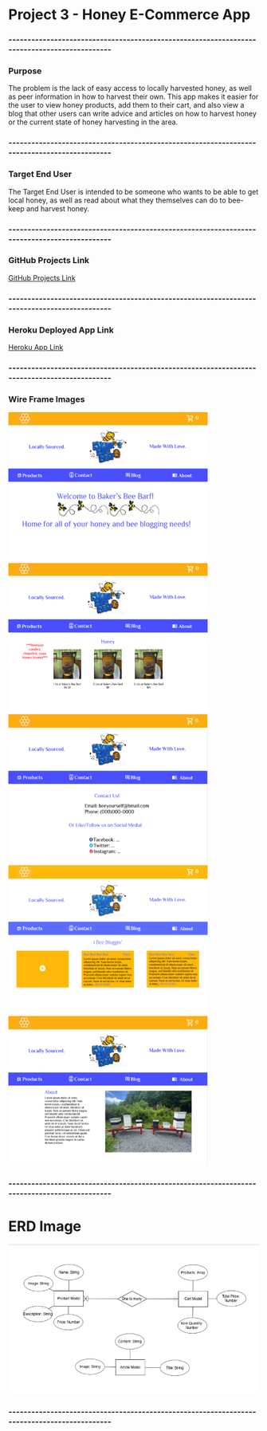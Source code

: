 # Project 3 - Honey E-Commerce App
### --------------------------------------------------------------------------------------------
### Purpose
The problem is the lack of easy access to locally harvested honey, as well as peer information in how to harvest their own. This app makes it easier for the user to view honey products, add them to their cart, and also view a blog that other users can write advice and articles on how to harvest honey or the current state of honey harvesting in the area. 
### --------------------------------------------------------------------------------------------
### Target End User
The Target End User is intended to be someone who wants to be able to get local honey, as well as read about what they themselves can do to bee-keep and harvest honey.
### --------------------------------------------------------------------------------------------
### GitHub Projects Link
[GitHub Projects Link](https://github.com/bakercharles14/project-3/projects/1)
### --------------------------------------------------------------------------------------------
### Heroku Deployed App Link
[Heroku App Link](https://bakers-bee-barf.herokuapp.com/)
### --------------------------------------------------------------------------------------------
### Wire Frame Images
<img src="./client/public/BBB-Home-Page.png" alt="home page" width="400" height="300"/>          <img src="./client/public/BBB-Products-Page.png" alt="products page" width="400" height="300"/>          <img src="./client/public/BBB-Contact-Page.png" alt="contact page" width="400" height="300"/>           <img src="./client/public/BBB-Blog-Page.png" alt="blog page" width="400" height="300"/>          <img src="./client/public/BBB-About-Page.png" alt="about page" width="400" height="300"/>

### --------------------------------------------------------------------------------------------
# ERD Image
<img src="./client/public/Project-3-ERD.png" alt="ERD Image" width="600" height="300">

### --------------------------------------------------------------------------------------------


